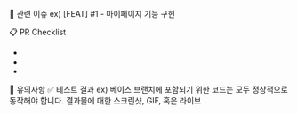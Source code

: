 🚩 관련 이슈
ex) [FEAT] #1 - 마이페이지 기능 구현

📋 PR Checklist

-
-
-

📌 유의사항
✅ 테스트 결과
ex) 베이스 브랜치에 포함되기 위한 코드는 모두 정상적으로 동작해야 합니다. 결과물에 대한 스크린샷, GIF, 혹은 라이브
